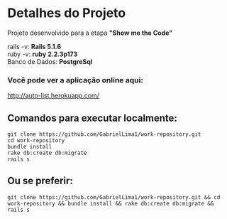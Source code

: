 # Detalhes do Projeto

Projeto desenvolvido para a etapa <b>"Show me the Code"</b>

<!-- Rails: <b>5.1.6</b>
Ruby: <b>PostgreSql</b> -->
rails -v: <b> Rails 5.1.6</b><br/>
ruby -v: <b> ruby 2.2.3p173</b><br/>
Banco de Dados: <b> PostgreSql</b><br/>


### Você pode ver a aplicação online aqui:
<a href="http://auto-list.herokuapp.com/">http://auto-list.herokuapp.com/</a>


## Comandos para executar localmente:
```
git clone https://github.com/GabrielLima1/work-repository.git
cd work-repository
bundle install
rake db:create db:migrate
rails s
```

## Ou se preferir: <br>
`git clone https://github.com/GabrielLima1/work-repository.git && cd work-repository && bundle install && rake db:create db:migrate && rails s
`
